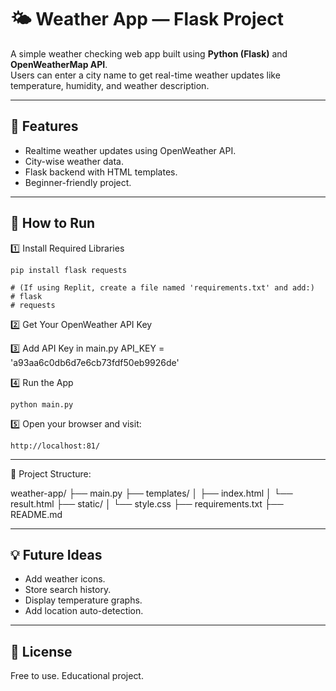 # 🌤️ Weather App — Flask Project

A simple weather checking web app built using **Python (Flask)** and **OpenWeatherMap API**.  
Users can enter a city name to get real-time weather updates like temperature, humidity, and weather description.

---

## 📌 Features

- Realtime weather updates using OpenWeather API.
- City-wise weather data.
- Flask backend with HTML templates.
- Beginner-friendly project.

---

## 🚀 How to Run

1️⃣ Install Required Libraries
```
pip install flask requests

# (If using Replit, create a file named 'requirements.txt' and add:)
# flask
# requests
```
2️⃣ Get Your OpenWeather API Key

3️⃣ Add API Key in main.py
API_KEY = 'a93aa6c0db6d7e6cb73fdf50eb9926de'

4️⃣ Run the App
```
python main.py
```

5️⃣ Open your browser and visit:
```
http://localhost:81/
```
---
📁 Project Structure:

weather-app/
├── main.py
├── templates/
│   ├── index.html
│   └── result.html
├── static/
│   └── style.css 
├── requirements.txt
├── README.md

---

## 💡 Future Ideas

- Add weather icons.
- Store search history.
- Display temperature graphs.
- Add location auto-detection.

---

## 📑 License

Free to use. Educational project.
